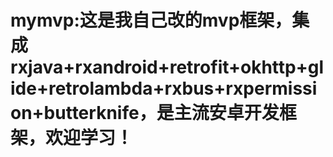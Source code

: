 # mymvp:这是我自己改的mvp框架，集成rxjava+rxandroid+retrofit+okhttp+glide+retrolambda+rxbus+rxpermission+butterknife，是主流安卓开发框架，欢迎学习！
